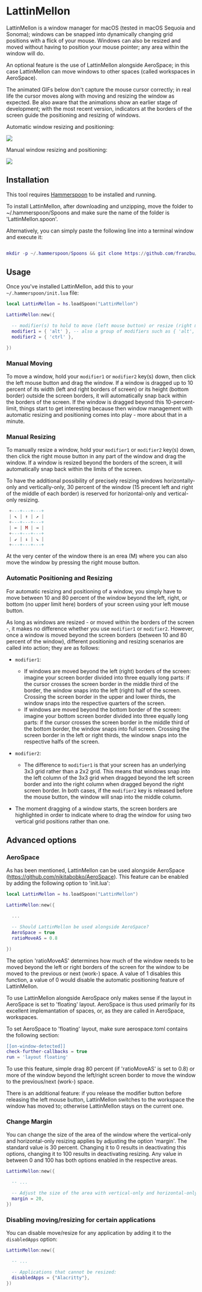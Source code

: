 # LattinMellon

LattinMellon is a window manager for macOS (tested in macOS Sequoia and Sonoma); windows can be snapped into dynamically changing grid positions with a flick of your mouse. Windows can also be resized and moved without having to position your mouse pointer; any area within the window will do. 

An optional feature is the use of LattinMellon alongside AeroSpace; in this case LattinMellon can move windows to other spaces (called workspaces in AeroSpace).

The animated GIFs below don't capture the mouse cursor correctly; in real life the cursor moves along with moving and resizing the window as expected. Be also aware that the animations show an earlier stage of development; with the most recent version, indicators at the borders of the screen guide the positioning and resizing of windows.


Automatic window resizing and positioning:

<img src="https://github.com/franzbu/LattinMellon.spoon/blob/main/doc/demo2.gif" />

Manual window resizing and positioning:

<img src="https://github.com/franzbu/LattinMellon.spoon/blob/main/doc/demo1.gif" />
         

## Installation

This tool requires [Hammerspoon](https://www.hammerspoon.org/) to be installed and running.

To install LattinMellon, after downloading and unzipping, move the folder to ~/.hammerspoon/Spoons and make sure the name of the folder is 'LattinMellon.spoon'. 

Alternatively, you can simply paste the following line into a terminal window and execute it:

```lua

mkdir -p ~/.hammerspoon/Spoons && git clone https://github.com/franzbu/LattinMellon.spoon.git ~/.hammerspoon/Spoons/LattinMellon.spoon

```

## Usage

Once you've installed LattinMellon, add this to your `~/.hammerspoon/init.lua` file:

```lua
local LattinMellon = hs.loadSpoon("LattinMellon")

LattinMellon:new({

  -- modifier(s) to hold to move (left mouse button) or resize (right mouse button) a window:
  modifier1 = { 'alt' }, -- also a group of modifiers such as { 'alt', 'cmd' } is possible
  modifier2 = { 'ctrl' },

})
```

### Manual Moving

To move a window, hold your `modifier1` or `modifier2` key(s) down, then click the left mouse button and drag the window. If a window is dragged up to 10 percent of its width (left and right borders of screen) or its height (bottom border) outside the screen borders, it will automatically snap back within the borders of the screen. If the window is dragged beyond this 10-percent-limit, things start to get interesting because then window management with automatic resizing and positioning comes into play - more about that in a minute.


### Manual Resizing

To manually resize a window, hold your  `modifier1` or `modifier2` key(s) down, then click the right mouse button in any part of the window and drag the window. If a window is resized beyond the borders of the screen, it will automatically snap back within the limits of the screen.

To have the additional possibility of precisely resizing windows horizontally-only and vertically-only, 30 percent of the window (15 precent left and right of the middle of each border) is reserved for horizontal-only and vertical-only resizing.


```lua
 +---+---+---+
 | ↖ | ↑ | ↗ |
 +---+---+---+
 | ← | M | → |
 +---+---+---+
 | ↙ | ↓ | ↘ |
 +---+---+---+
```

At the very center of the window there is an erea (M) where you can also move the window by pressing the right mouse button. 


### Automatic Positioning and Resizing

For automatic resizing and positioning of a window, you simply have to move between 10 and 80 percent of the window beyond the left, right, or bottom (no upper limit here) borders of your screen using your left mouse button. 

As long as windows are resized - or moved within the borders of the screen -, it makes no difference whether you use  `modifier1` or `modifier2`. However, once a window is moved beyond the screen borders (between 10 and 80 percent of the window), different positioning and resizing scenarios are called into action; they are as follows:

* `modifier1`: 
  * If windows are moved beyond the left (right) borders of the screen: imagine your screen border divided into three equally long parts: if the cursor crosses the screen border in the middle third of the border, the window snaps into the left (right) half of the screen. Crossing the screen border in the upper and lower thirds, the window snaps into the respective quarters of the screen.
  * If windows are moved beyond the bottom border of the screen: imagine your bottom screen border divided into three equally long parts: if the cursor crosses the screen border in the middle third of the bottom border, the window snaps into full screen. Crossing the screen border in the left or right thirds, the window snaps into the respective halfs of the screen.

* `modifier2`: 
  * The difference to `modifier1` is that your screen has an underlying 3x3 grid rather than a 2x2 grid. This means that windows snap into the left column of the 3x3 grid when dragged beyond the left screen border and into the right column when dragged beyond the right screen border. In both cases, if the `modifier2` key is released before the mouse button, the window will snap into the middle column.
 
* The moment dragging of a window starts, the screen borders are highlighted in order to indicate where to drag the window for using two vertical grid positions rather than one. 


## Advanced options

### AeroSpace

As has been mentioned, LattinMellon can be used alongside AeroSpace (https://github.com/nikitabobko/AeroSpace). This feature can be enabled by adding the following option to 'init.lua':

```lua
local LattinMellon = hs.loadSpoon("LattinMellon")

LattinMellon:new({

  ...

  -- Should LattinMellon be used alongside AeroSpace?
  AeroSpace = true
  ratioMoveAS = 0.8

})
```
The option 'ratioMoveAS' determines how much of the window needs to be moved beyond the left or right borders of the screen for the window to be moved to the previous or next (work-) space. A value of 1 disables this function, a value of 0 would disable the automatic positioning feature of LattinMellon.

To use LattinMellon alongside AeroSpace only makes sense if the layout in AeroSpace is set to 'floating' layout. AeroSpace is thus used primarily for its excellent implemantation of spaces, or, as they are called in AeroSpace, workspaces.

To set AeroSpace to 'floating' layout, make sure aerospace.toml contains the following section:

```lua
[[on-window-detected]]
check-further-callbacks = true
run = 'layout floating'
```

To use this feature, simple drag 80 percent (if 'ratioMoveAS' is set to 0.8) or more of the window beyond the left/right screen border to move the window to the previous/next (work-) space. 

There is an additional feature: if you release the modifier button before releasing the left mouse button, LattinMellon switches to the workspace the window has moved to; otherwise LattinMellon stays on the current one.


### Change Margin

You can change the size of the area of the window where the vertical-only and horizontal-only resizing applies by adjusting the option 'margin'. The standard value is 30 percent. Changing it to 0 results in deactivating this options, changing it to 100 results in deactivating resizing. Any value in between 0 and 100 has both options enabled in the respective areas.

```lua
LattinMellon:new({

  -- ...

  -- Adjust the size of the area with vertical-only and horizontal-only resizing:
  margin = 20,
})
```



### Disabling moving/resizing for certain applications

You can disable move/resize for any application by adding it to the `disabledApps` option:

```lua
LattinMellon:new({

  -- ...

  -- Applications that cannot be resized:
  disabledApps = {"Alacritty"},
})
```

